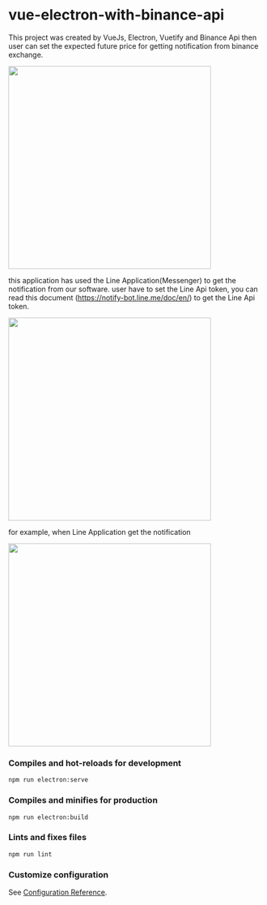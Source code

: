 # vue-electron-with-binance-api

This project was created by VueJs, Electron, Vuetify and Binance Api then user can set the expected future price for getting notification from binance exchange.

<img src="https://user-images.githubusercontent.com/18566658/143886046-9c5ebe4a-84dc-4b4c-a9c3-1e19787489b2.png" width="400">

this application has used the Line Application(Messenger) to get the notification from our software. user have to set the Line Api token, you can read this document (https://notify-bot.line.me/doc/en/) to get the Line Api token.

<img src="https://user-images.githubusercontent.com/18566658/143886314-811e7928-d489-48f6-bec3-62ac2a5aed53.png" width="400">


for example, when Line Application get the notification

<img src="https://user-images.githubusercontent.com/18566658/143887442-e246bbd9-e268-41fb-9815-830db4bd0609.png" width="400">


### Compiles and hot-reloads for development
```
npm run electron:serve
```

### Compiles and minifies for production
```
npm run electron:build
```

### Lints and fixes files
```
npm run lint
```

### Customize configuration
See [Configuration Reference](https://cli.vuejs.org/config/).
